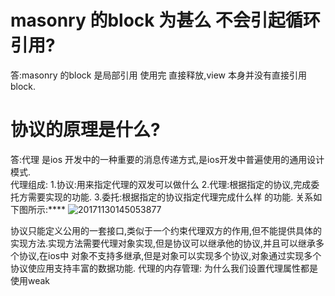 # masonry 的block 为甚么 不会引起循环引用?
答:masonry 的block 是局部引用 使用完 直接释放,view 本身并没有直接引用block.
# 协议的原理是什么?
答:代理 是ios 开发中的一种重要的消息传递方式,是ios开发中普遍使用的通用设计模式.  
   代理组成:
   1.协议:用来指定代理的双发可以做什么
   2.代理:根据指定的协议,完成委托方需要实现的功能.
   3.委托:根据指定的协议指定代理完成什么样 的功能.
关系如下图所示:****
![20171130145053877](media/15457947210336/20171130145053877.jpg)

协议只能定义公用的一套接口,类似于一个约束代理双方的作用,但不能提供具体的实现方法.实现方法需要代理对象实现,但是协议可以继承他的协议,并且可以继承多个协议,在ios中 对象不支持多继承,但是对象可以实现多个协议,对象通过实现多个协议使应用支持丰富的数据功能.
代理的内存管理:
为什么我们设置代理属性都是使用weak